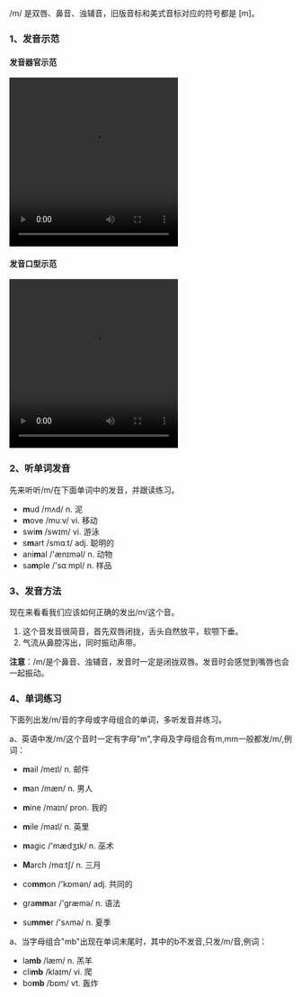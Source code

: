 /m/ 是双唇、鼻音、浊辅音，旧版音标和美式音标对应的符号都是 [m]。



### 1、发音示范

#### 发音器官示范

<video src="./m-1.mp4" width="300px" height="300px" controls="controls"></video>

#### 发音口型示范

<video src="./m.mp4" width="300px" height="300px" controls="controls"></video>



### 2、听单词发音

先来听听/m/在下面单词中的发音，并跟读练习。

- **m**ud /mʌd/ n. 泥
- **m**ove /muːv/ vi. 移动
- swi**m** /swɪm/ vi. 游泳
- s**m**art /smɑːt/ adj. 聪明的
- ani**m**al /'ænɪməl/ n. 动物
- sa**m**ple /'sɑːmpl/ n. 样品



### 3、发音方法

现在来看看我们应该如何正确的发出/m/这个音。

1. 这个音发音很简音，首先双唇闭拢，舌头自然放平，软颚下垂。
2. 气流从鼻腔泻出，同时振动声带。

**注意**：/m/是个鼻音、浊辅音，发音时一定是闭拢双唇。发音时会感觉到嘴唇也会一起振动。



### 4、单词练习

下面列出发/m/音的字母或字母组合的单词，多听发音并练习。

a、英语中发/m/这个音时一定有字母"m",字母及字母组合有m,mm一般都发/m/,例词：

- **m**ail /meɪl/ n. 邮件
- **m**an /mæn/ n. 男人
- **m**ine /maɪn/ pron. 我的
- **m**ile /maɪl/ n. 英里
- **m**agic /'mædʒɪk/ n. 巫术
- **M**arch /mɑːtʃ/ n. 三月

- co**mm**on /'kɒmən/ adj. 共同的
- gra**mm**ar /'græmə/ n. 语法
- su**mme**r /'sʌmə/ n. 夏季

a、当字母组合"mb"出现在单词末尾时，其中的b不发音,只发/m/音,例词：

- la**mb** /læm/ n. 羔羊
- cli**mb** /klaɪm/ vi. 爬
- bo**mb** /bɒm/ vt. 轰炸
